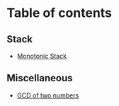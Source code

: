 # Table of contents

## Stack

* [Monotonic Stack](README.md)

## Miscellaneous&#x20;

* [GCD of two numbers](miscellaneous/gcd-of-two-numbers.md)
